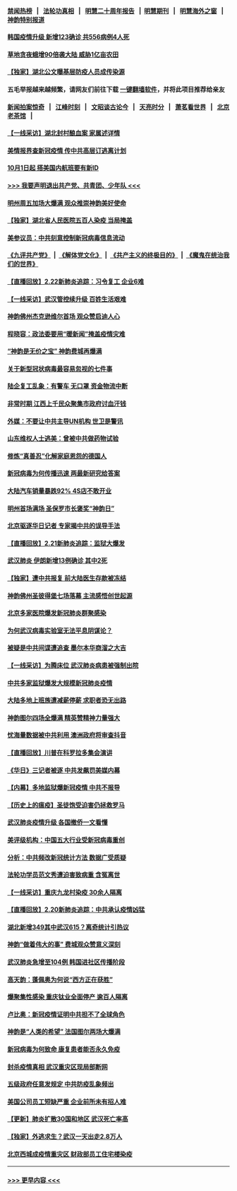 #### [禁闻热榜](热点新闻.md?=0)  &nbsp;&nbsp;|&nbsp;&nbsp; [法轮功真相](https://github.com/gfw-breaker/truth/blob/master/README.md?=0) &nbsp;&nbsp;|&nbsp;&nbsp; [明慧二十周年报告](https://github.com/gfw-breaker/mh-reports/blob/master/README.md?=0) &nbsp;&nbsp;|&nbsp;&nbsp;[明慧期刊](https://github.com/gfw-breaker/mh-qikan) &nbsp;&nbsp;|&nbsp;&nbsp; [明慧海外之窗](https://github.com/gfw-breaker/mh-news/blob/master/README.md?=0) &nbsp;&nbsp;|&nbsp;&nbsp; [神韵特别报道](https://github.com/gfw-breaker/mh-news/blob/master/shenyun.md?=0)
#### [韩国疫情升级 新增123确诊 共556病例4人死](../pages/nf4514/n11888882.md?t=02231502) 
#### [草地贪夜蛾增90倍袭大陆 威胁1亿亩农田](../pages/nf4514/n11888493.md?t=02231502) 
#### [【独家】湖北公文曝基层防疫人员成传染源](../pages/nf4514/n11887125.md?t=02231502) 
#### 五毛举报越来越频繁，请网友们前往下载 [一键翻墙软件](https://github.com/gfw-breaker/ssr-accounts)，并将此项目推荐给亲友
#### [新闻拍案惊奇](https://github.com/gfw-breaker/banned-news/blob/master/pages/link4.md) &nbsp;&nbsp;|&nbsp;&nbsp; [江峰时刻](https://github.com/gfw-breaker/banned-news/blob/master/pages/link4.md) &nbsp;&nbsp;|&nbsp;&nbsp; [文昭谈古论今](https://github.com/gfw-breaker/banned-news/blob/master/pages/link4.md) &nbsp;&nbsp;|&nbsp;&nbsp; [天亮时分](https://github.com/gfw-breaker/banned-news/blob/master/pages/link4.md) &nbsp;&nbsp;|&nbsp;&nbsp; [萧茗看世界](https://github.com/gfw-breaker/banned-news/blob/master/pages/link4.md) &nbsp;&nbsp;|&nbsp;&nbsp; [北京老茶馆](https://github.com/gfw-breaker/banned-news/blob/master/pages/link4.md) &nbsp;&nbsp;|&nbsp;&nbsp; 
#### [【一线采访】湖北封村酿血案 家属述详情](../pages/nf4514/n11888368.md?t=02231502) 
#### [美情报界查新冠疫情 传中共高层订逃离计划](../pages/nf4514/n11888161.md?t=02231502) 
#### [10月1日起 搭美国内航班要有新ID](../pages/nf4514/n11888243.md?t=02231502) 
#### [>>> 我要声明退出共产党、共青团、少年队 <<<](https://github.com/begood0513/goodnews/blob/master/quit/letter.md) 
#### [明州周五加场大爆满 观众推崇神韵美好使命](../pages/nf4514/n11888062.md?t=02231502) 
#### [【独家】湖北省人民医院五百人染疫 当局掩盖](../pages/nf4514/n11888080.md?t=02231502) 
#### [美参议员：中共刻意控制新冠病毒信息流动](../pages/nf4514/n11887949.md?t=02231502) 
#### [《九评共产党》](https://github.com/begood0513/9ping.md/blob/master/README.md) &nbsp;|&nbsp; [《解体党文化》](../../../../jtdwh.md/blob/master/README.md)  &nbsp;|&nbsp; [《共产主义的终极目的》](../../../../gczydzjmd.md/blob/master/README.md) &nbsp;|&nbsp; [《魔鬼在统治我们的世界》](../../../../mgztzwmdsj.md/blob/master/README.md) 
#### [【直播回放】2.22新肺炎追踪：习令复工 企业6难](../pages/nf4514/n11887888.md?t=02231502) 
#### [【一线采访】武汉管控续升级 百姓生活艰难](../pages/nf4514/n11886970.md?t=02231502) 
#### [神韵佛州杰克逊维尔首场 观众赞启迪人心](../pages/nf4514/n11887811.md?t=02231502) 
#### [程晓容：政法委要用“暖新闻”掩盖疫情灾难](../pages/nf4514/n11887567.md?t=02231502) 
#### [“神韵是无价之宝” 神韵费城再爆满](../pages/nf4514/n11887726.md?t=02231502) 
#### [关于新型冠状病毒最容易忽视的七件事](../pages/nf4514/n11886753.md?t=02231502) 
#### [陆企复工乱象：有警车 无口罩 资金物流中断](../pages/nf4514/n11886914.md?t=02231502) 
#### [非常时期 江西上千民众聚集市政府讨血汗钱](../pages/nf4514/n11886708.md?t=02231502) 
#### [外媒：不要让中共主导UN机构 世卫是警讯](../pages/nf4514/n11886401.md?t=02231502) 
#### [山东维权人士逃美：曾被中共做药物试验](../pages/nf4514/n11884557.md?t=02231502) 
#### [修炼“真善忍”化解家庭恩怨的德国人](../pages/nf4514/n11886559.md?t=02231502) 
#### [新冠病毒为何传播迅速 两最新研究给答案](../pages/nf4514/n11886505.md?t=02231502) 
#### [大陆汽车销量暴跌92% 4S店不敢开业](../pages/nf4514/n11886391.md?t=02231502) 
#### [明州首场满场 圣保罗市长褒奖“神韵日”](../pages/nf4514/n11886134.md?t=02231502) 
#### [北京驱逐华日记者 专家揭中共的误导手法](../pages/nf4514/n11886124.md?t=02231502) 
#### [【直播回放】2.21新肺炎追踪：监狱大爆发](../pages/nf4514/n11886081.md?t=02231502) 
#### [武汉肺炎 伊朗新增13例确诊 其中2死](../pages/nf4514/n11885880.md?t=02231502) 
#### [【独家】遭中共报复 前大陆医生存款被冻结](../pages/nf4514/n11884783.md?t=02231502) 
#### [神韵佛州圣彼得堡七场落幕 主流感悟创世起源](../pages/nf4514/n11885432.md?t=02231502) 
#### [北京多家医院爆发新冠肺炎群聚感染](../pages/nf4514/n11884463.md?t=02231502) 
#### [为何武汉病毒实验室无法平息阴谋论？](../pages/nf4514/n11884970.md?t=02231502) 
#### [被疑是中共间谍遭追查 墨尔本华商溜之大吉](../pages/nf4514/n11882036.md?t=02231502) 
#### [【一线采访】为腾床位 武汉肺炎病患被强制出院](../pages/nf4514/n11884399.md?t=02231502) 
#### [中共多家监狱爆发大规模新冠肺炎疫情](../pages/nf4514/n11884649.md?t=02231502) 
#### [大陆多地上班族遭减薪停薪 求职者恐无出路](../pages/nf4514/n11884023.md?t=02231502) 
#### [神韵图尔四场全爆满 精英赞精神力量强大](../pages/nf4514/n11884287.md?t=02231502) 
#### [忧海量数据被中共利用 澳洲政府将审查抖音](../pages/nf4514/n11884360.md?t=02231502) 
#### [【直播回放】川普在科罗拉多集会演讲](../pages/nf4514/n11883640.md?t=02231502) 
#### [《华日》三记者被逐 中共发飙罚美媒内幕](../pages/nf4514/n11884184.md?t=02231502) 
#### [【内幕】多地监狱爆新冠疫情 中共不报导](../pages/nf4514/n11883419.md?t=02231502) 
#### [【历史上的瘟疫】圣徒饱受迫害仍拯救罗马](../pages/nf4514/n11869717.md?t=02231502) 
#### [武汉肺炎疫情升级 各国撤侨一文看懂](../pages/nf4514/n11859313.md?t=02231502) 
#### [美评级机构：中国五大行业受新冠病毒重创](../pages/nf4514/n11883846.md?t=02231502) 
#### [分析：中共频改新冠统计方法 数据广受质疑](../pages/nf4514/n11883875.md?t=02231502) 
#### [法轮功学员范文秀遭迫害致病重 含冤离世](../pages/nf4514/n11873180.md?t=02231502) 
#### [【一线采访】重庆九龙村染疫 30余人隔离](../pages/nf4514/n11883522.md?t=02231502) 
#### [【直播回放】2.20新肺炎追踪：中共承认疫情凶猛](../pages/nf4514/n11883291.md?t=02231502) 
#### [湖北新增349其中武汉615？离奇统计引热议](../pages/nf4514/n11882030.md?t=02231502) 
#### [神韵“做着伟大的事” 费城观众赞意义深刻](../pages/nf4514/n11882810.md?t=02231502) 
#### [武汉肺炎急增至104例 韩国进社区传播阶段](../pages/nf4514/n11882544.md?t=02231502) 
#### [高天韵：蓬佩奥为何说“西方正在获胜”](../pages/nf4514/n11882619.md?t=02231502) 
#### [爆聚集性感染 重庆钛业全面停产 逾百人隔离](../pages/nf4514/n11882402.md?t=02231502) 
#### [卢比奥：新冠疫情证明中共担不了全球角色](../pages/nf4514/n11881340.md?t=02231502) 
#### [神韵是“人类的希望” 法国图尔两场大爆满](../pages/nf4514/n11881978.md?t=02231502) 
#### [新冠病毒为何致命 康复患者能否永久免疫](../pages/nf4514/n11881488.md?t=02231502) 
#### [封杀疫情真相 武汉重灾区现局部断网](../pages/nf4514/n11881762.md?t=02231502) 
#### [五级政府任意发规定 中共防疫乱象频出](../pages/nf4514/n11881781.md?t=02231502) 
#### [美国公司员工短缺严重 企业前所未有招人难](../pages/nf4514/n11881792.md?t=02231502) 
#### [【更新】肺炎扩散30国和地区 武汉死亡率高](../pages/nf4514/n11801312.md?t=02231502) 
#### [【独家】外逃求生？武汉一天出走2.8万人](../pages/nf4514/n11879658.md?t=02231502) 
#### [北京西城成疫情重灾区 财政部员工住宅楼染疫](../pages/nf4514/n11881404.md?t=02231502) 

----
#### [ >>> 更早内容 <<< ](../indexes/nf4514-earlier.md)
